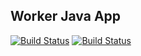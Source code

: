 ## Worker Java App


  [![Build Status](http://34.159.63.68:8080/buildStatus/icon?job=instavote%2Fworker-build)](http://34.159.63.68:8080/job/instavote/job/worker-build/)
  [![Build Status](http://34.159.63.68:8080/buildStatus/icon?job=instavote%2Fworker-test&subject=UnitTest)](http://34.159.63.68:8080/job/instavote/job/worker-test/)
